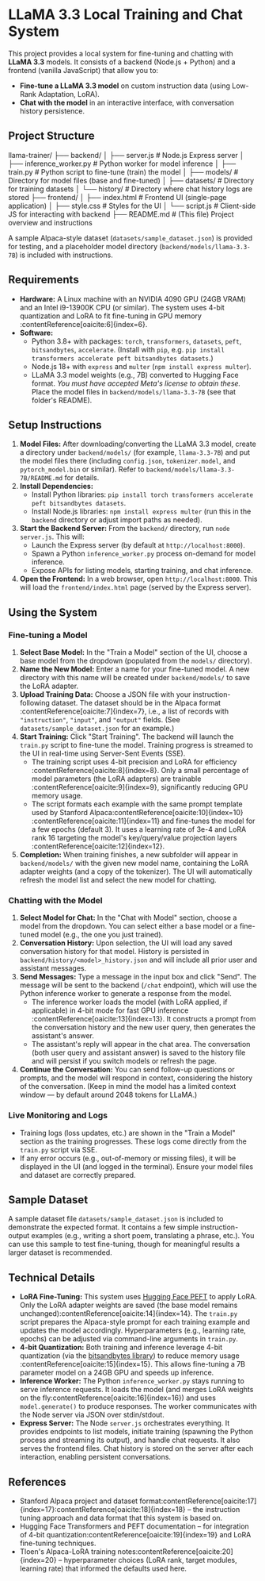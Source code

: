 # LLaMA 3.3 Local Training and Chat System

This project provides a local system for fine-tuning and chatting with **LLaMA 3.3** models. It consists of a backend (Node.js + Python) and a frontend (vanilla JavaScript) that allow you to:

- **Fine-tune a LLaMA 3.3 model** on custom instruction data (using Low-Rank Adaptation, LoRA).
- **Chat with the model** in an interactive interface, with conversation history persistence.

## Project Structure

llama-trainer/ ├── backend/ │ ├── server.js # Node.js Express server │ ├── inference_worker.py # Python worker for model inference │ ├── train.py # Python script to fine-tune (train) the model │ ├── models/ # Directory for model files (base and fine-tuned) │ ├── datasets/ # Directory for training datasets │ └── history/ # Directory where chat history logs are stored ├── frontend/ │ ├── index.html # Frontend UI (single-page application) │ ├── style.css # Styles for the UI │ └── script.js # Client-side JS for interacting with backend ├── README.md # (This file) Project overview and instructions

A sample Alpaca-style dataset (`datasets/sample_dataset.json`) is provided for testing, and a placeholder model directory (`backend/models/llama-3.3-7B`) is included with instructions.

## Requirements

- **Hardware:** A Linux machine with an NVIDIA 4090 GPU (24GB VRAM) and an Intel i9-13900K CPU (or similar). The system uses 4-bit quantization and LoRA to fit fine-tuning in GPU memory&#8203;:contentReference[oaicite:6]{index=6}.
- **Software:** 
  - Python 3.8+ with packages: `torch`, `transformers`, `datasets`, `peft`, `bitsandbytes`, `accelerate`. (Install with `pip`, e.g. `pip install transformers accelerate peft bitsandbytes datasets`.)
  - Node.js 18+ with `express` and `multer` (`npm install express multer`).
  - LLaMA 3.3 model weights (e.g., 7B) converted to Hugging Face format. *You must have accepted Meta's license to obtain these.* Place the model files in `backend/models/llama-3.3-7B` (see that folder's README).

## Setup Instructions

1. **Model Files:** After downloading/converting the LLaMA 3.3 model, create a directory under `backend/models/` (for example, `llama-3.3-7B`) and put the model files there (including `config.json`, `tokenizer.model`, and `pytorch_model.bin` or similar). Refer to `backend/models/llama-3.3-7B/README.md` for details.
2. **Install Dependencies:** 
   - Install Python libraries: `pip install torch transformers accelerate peft bitsandbytes datasets`.
   - Install Node.js libraries: `npm install express multer` (run this in the `backend` directory or adjust import paths as needed).
3. **Start the Backend Server:** From the `backend/` directory, run `node server.js`. This will:
   - Launch the Express server (by default at `http://localhost:8000`).
   - Spawn a Python `inference_worker.py` process on-demand for model inference.
   - Expose APIs for listing models, starting training, and chat inference.
4. **Open the Frontend:** In a web browser, open `http://localhost:8000`. This will load the `frontend/index.html` page (served by the Express server).

## Using the System

### Fine-tuning a Model

1. **Select Base Model:** In the "Train a Model" section of the UI, choose a base model from the dropdown (populated from the `models/` directory).
2. **Name the New Model:** Enter a name for your fine-tuned model. A new directory with this name will be created under `backend/models/` to save the LoRA adapter.
3. **Upload Training Data:** Choose a JSON file with your instruction-following dataset. The dataset should be in the Alpaca format&#8203;:contentReference[oaicite:7]{index=7}, i.e., a list of records with `"instruction"`, `"input"`, and `"output"` fields. (See `datasets/sample_dataset.json` for an example.)
4. **Start Training:** Click "Start Training". The backend will launch the `train.py` script to fine-tune the model. Training progress is streamed to the UI in real-time using Server-Sent Events (SSE).
   - The training script uses 4-bit precision and LoRA for efficiency&#8203;:contentReference[oaicite:8]{index=8}. Only a small percentage of model parameters (the LoRA adapters) are trainable&#8203;:contentReference[oaicite:9]{index=9}, significantly reducing GPU memory usage.
   - The script formats each example with the same prompt template used by Stanford Alpaca&#8203;:contentReference[oaicite:10]{index=10}&#8203;:contentReference[oaicite:11]{index=11} and fine-tunes the model for a few epochs (default 3). It uses a learning rate of 3e-4 and LoRA rank 16 targeting the model's key/query/value projection layers&#8203;:contentReference[oaicite:12]{index=12}.
5. **Completion:** When training finishes, a new subfolder will appear in `backend/models/` with the given new model name, containing the LoRA adapter weights (and a copy of the tokenizer). The UI will automatically refresh the model list and select the new model for chatting.

### Chatting with the Model

1. **Select Model for Chat:** In the "Chat with Model" section, choose a model from the dropdown. You can select either a base model or a fine-tuned model (e.g., the one you just trained).
2. **Conversation History:** Upon selection, the UI will load any saved conversation history for that model. History is persisted in `backend/history/<model>_history.json` and will include all prior user and assistant messages.
3. **Send Messages:** Type a message in the input box and click "Send". The message will be sent to the backend (`/chat` endpoint), which will use the Python inference worker to generate a response from the model.
   - The inference worker loads the model (with LoRA applied, if applicable) in 4-bit mode for fast GPU inference&#8203;:contentReference[oaicite:13]{index=13}. It constructs a prompt from the conversation history and the new user query, then generates the assistant's answer.
   - The assistant's reply will appear in the chat area. The conversation (both user query and assistant answer) is saved to the history file and will persist if you switch models or refresh the page.
4. **Continue the Conversation:** You can send follow-up questions or prompts, and the model will respond in context, considering the history of the conversation. (Keep in mind the model has a limited context window — by default around 2048 tokens for LLaMA.)

### Live Monitoring and Logs

- Training logs (loss updates, etc.) are shown in the "Train a Model" section as the training progresses. These logs come directly from the `train.py` script via SSE.
- If any error occurs (e.g., out-of-memory or missing files), it will be displayed in the UI (and logged in the terminal). Ensure your model files and dataset are correctly prepared.

## Sample Dataset

A sample dataset file `datasets/sample_dataset.json` is included to demonstrate the expected format. It contains a few simple instruction-output examples (e.g., writing a short poem, translating a phrase, etc.). You can use this sample to test fine-tuning, though for meaningful results a larger dataset is recommended.

## Technical Details

- **LoRA Fine-Tuning:** This system uses [Hugging Face PEFT](https://github.com/huggingface/peft) to apply LoRA. Only the LoRA adapter weights are saved (the base model remains unchanged)&#8203;:contentReference[oaicite:14]{index=14}. The `train.py` script prepares the Alpaca-style prompt for each training example and updates the model accordingly. Hyperparameters (e.g., learning rate, epochs) can be adjusted via command-line arguments in `train.py`.
- **4-bit Quantization:** Both training and inference leverage 4-bit quantization (via the [bitsandbytes library](https://github.com/TimDettmers/bitsandbytes)) to reduce memory usage&#8203;:contentReference[oaicite:15]{index=15}. This allows fine-tuning a 7B parameter model on a 24GB GPU and speeds up inference.
- **Inference Worker:** The Python `inference_worker.py` stays running to serve inference requests. It loads the model (and merges LoRA weights on the fly&#8203;:contentReference[oaicite:16]{index=16}) and uses `model.generate()` to produce responses. The worker communicates with the Node server via JSON over stdin/stdout.
- **Express Server:** The Node `server.js` orchestrates everything. It provides endpoints to list models, initiate training (spawning the Python process and streaming its output), and handle chat requests. It also serves the frontend files. Chat history is stored on the server after each interaction, enabling persistent conversations.

## References

- Stanford Alpaca project and dataset format&#8203;:contentReference[oaicite:17]{index=17}&#8203;:contentReference[oaicite:18]{index=18} – the instruction tuning approach and data format that this system is based on.
- Hugging Face Transformers and PEFT documentation – for integration of 4-bit quantization&#8203;:contentReference[oaicite:19]{index=19} and LoRA fine-tuning techniques.
- Tloen's Alpaca-LoRA training notes&#8203;:contentReference[oaicite:20]{index=20} – hyperparameter choices (LoRA rank, target modules, learning rate) that informed the defaults used here.
